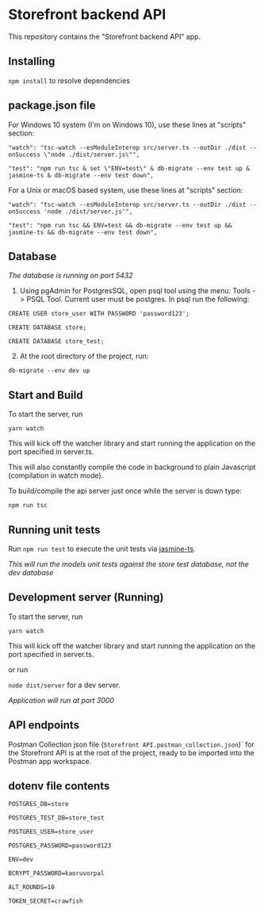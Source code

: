 # Storefront backend API

This repository contains the "Storefront backend API" app.

## Installing

`npm install` to resolve dependencies

## package.json file

For Windows 10 system (I'm on Windows 10), use these lines at "scripts" section:

`"watch": "tsc-watch --esModuleInterop src/server.ts --outDir ./dist --onSuccess \"node ./dist/server.js\"",`

`"test": "npm run tsc & set \"ENV=test\" & db-migrate --env test up & jasmine-ts & db-migrate --env test down",`

For a Unix or macOS based system, use these lines at "scripts" section:

`"watch": "tsc-watch --esModuleInterop src/server.ts --outDir ./dist --onSuccess 'node ./dist/server.js'",`

`"test": "npm run tsc && ENV=test && db-migrate --env test up && jasmine-ts && db-migrate --env test down",`

## Database

*The database is running on port 5432*

1) Using pgAdmin for PostgresSQL, open psql tool using the menu: Tools -> PSQL Tool.
Current user must be postgres. In psql run the following:

`CREATE USER store_user WITH PASSWORD 'password123';`

`CREATE DATABASE store;`

`CREATE DATABASE store_test;`

2) At the root directory of the project, run:

`db-migrate --env dev up`

## Start and Build

To start the server, run

`yarn watch`

This will kick off the watcher library and start running the application on the port specified in server.ts.

This will also constantly compile the code in background to plain Javascript (compilation in watch mode).

To build/compile the api server just once while the server is down type:

`npm run tsc`

## Running unit tests

Run `npm run test` to execute the unit tests via [jasmine-ts](https://www.npmjs.com/package/jasmine-ts).

*This will run the models unit tests against the store test database, not the dev database*

## Development server (Running)

To start the server, run 

`yarn watch`

This will kick off the watcher library and start running the application on the port specified in server.ts.

or run 

`node dist/server` for a dev server.

*Application will run at port 3000*

## API endpoints

Postman Collection json file (`Storefront API.postman_collection.json`)` for the Storefront API is at the root of the project, ready to be imported into the Postman app workspace.

## dotenv file contents

`POSTGRES_DB=store`

`POSTGRES_TEST_DB=store_test`

`POSTGRES_USER=store_user`

`POSTGRES_PASSWORD=password123`

`ENV=dev`

`BCRYPT_PASSWORD=kaoruvorpal`

`ALT_ROUNDS=10`

`TOKEN_SECRET=crawfish`

